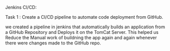 Jenkins CI/CD:

Task 1 : Create a CI/CD pipeline to automate code deployment from GitHub.

we created a pipeline in jenkins that automatically builds an application from a GitHub Repository and Deploys it on the TomCat Server.
This helped us Reduce the Manual work of buildning the app again and again whenever there were changes made to the GitHub repo.
